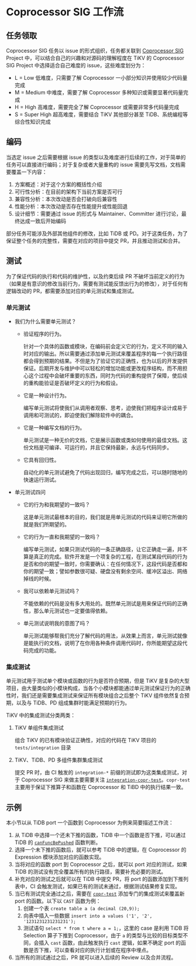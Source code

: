 # Coprocessor SIG 工作流

## 任务领取

Coprocessor SIG 任务以 issue 的形式组织，任务都关联到 [Coprocessor SIG](https://github.com/tikv/tikv/issues?q=is%3Aopen+is%3Aissue+project%3Atikv%2Ftikv%2F19) Project 中，可以结合自己的兴趣和对源码的理解程度在 TiKV 的 Coprocessor SIG Project 中选择适合自己难度的 issue，这些难度划分为：

- L = Low 低难度，只需要了解 Coprocessor 一小部分知识并使用较少代码量完成
- M = Medium 中难度，需要了解 Coprocessor 多种知识或需要显著代码量完成
- H = High 高难度，需要完全了解 Coprocessor 或需要非常多代码量完成
- S = Super High 超高难度，需要结合 TiKV 其他部分甚至 TiDB、系统编程等综合性知识完成

## 编码

当选定 issue 之后需要根据 issue 的类型以及难度进行后续的工作，对于简单的任务可以直接进行编码；对于复杂或者大量重构的 issue 需要先写文档，文档需要覆盖一下内容：

1. 方案概述：对于这个方案的概括性介绍
2. 可行性分析：在目前的架构下当前方案是否可行
3. 兼容性分析：本次改动是否会打破向后兼容性
4. 性能分析：本次改动是否存在性能提升或性能回退
5. 设计细节：需要通过 issue 的形式与 Maintainer、Committer 进行讨论，最终达成一致后开始编码

部分任务可能涉及外部其他组件的修改，比如 TiDB 或 PD。对于这类任务，为了保证整个任务的完整性，需要在对应的项目中提交 PR，并且推动测试和合并。

## 测试

为了保证代码的执行和代码的维护性，以及约束后续 PR 不破坏当前定义的行为（如果是有意识的修改当前行为，需要有测试能反馈出行为的修改），对于任何有逻辑改动的 PR，都需要添加对应的单元测试和集成测试。

### 单元测试

- 我们为什么需要单元测试？

  - 验证程序的行为。
  
    针对一个具体的函数或模块，在编码前会定义它的行为，定义不同的输入时对应的输出。所以需要通过添加单元测试来覆盖程序的每一个执行路径都会得到预期的结果。不但是为了验证它的正确性，也为以后的开发提供保证。后期开发与维护中可以轻松的增加功能或更改程序结构，而不用担心这个过程中会破坏重要的东西，同时为代码的重构提供了保障，使后续的重构能验证是否破坏定义的行为和假设。

  - 它是一种设计行为。
    
    编写单元测试将使我们从调用者观察、思考，迫使我们把程序设计成易于调用和可测试的，即迫使我们解除软件中的耦合。

  - 它是一种编写文档的行为。

    单元测试是一种无价的文档，它是展示函数或类如何使用的最佳文档。这份文档是可编译、可运行的，并且它保持最新，永远与代码同步。

  - 它具有回归性。
    
    自动化的单元测试避免了代码出现回归，编写完成之后，可以随时随地的快速运行测试。

- 单元测试四问
  
  - 它的行为和我期望的一致吗？

    这是单元测试最根本的目的，我们就是用单元测试的代码来证明它所做的就是我们所期望的。

  - 它的行为一直和我期望的一致吗？

    编写单元测试，如果只测试代码的一条正确路径，让它正确走一遍，并不算是真正的完成。软件开发是一个项复杂的工程，在测试某段代码的行为是否和你的期望一致时，你需要确认：在任何情况下，这段代码是否都和你的期望一致；譬如参数很可疑、硬盘没有剩余空间、缓冲区溢出、网络掉线的时候。

  - 我可以依赖单元测试吗？

    不能依赖的代码是没有多大用处的。既然单元测试是用来保证代码的正确性，那么单元测试也一定要值得依赖。

  - 单元测试说明我的意图了吗？

    单元测试能够帮我们充分了解代码的用法，从效果上而言，单元测试就像是能执行的文档，说明了在你用各种条件调用代码时，你所能期望这段代码完成的功能。

### 集成测试

单元测试用于测试单个模块或函数的行为是否符合预期，但是 TiKV 是复杂的大型项目，由大量类似的小模块构成，当各个小模块都能通过单元测试保证行为的正确性时，我们还是需要集成测试来保证所有模块组合之后整个 TiKV 组件依然复合预期，以及与 TiDB、PD 组成集群时能满足预期的行为。

TiKV 中的集成测试分类两类：

1. TiKV 单组件集成测试
   
   组合 TiKV 的已有模块验证正确性，对应的代码在 TiKV 项目的 `tests/integration` 目录

2. TiKV、TiDB、PD 多组件集群集成测试
   
   提交 PR 时，由 CI 触发的 `integration-*` 前缀的测试即为这类集成测试，对于 Coprocessor SIG 来做主要需要关注 [`integration-copr-test`](https://github.com/tikv/copr-test)。`copr-test` 主要用于保证下推算子和函数在 Coprocessor 和 TiBD 中的执行结果一致。

## 示例

本小节以从 TiDB port 一个函数到 Coprocessor 为例来简要描述工作流：

1. 从 TiDB 中选择一个还未下推的函数，TiDB 中一个函数是否下推，可以通过 TiDB 的 [`canFuncBePushed`](https://github.com/pingcap/tidb/blob/master/expression/expr_to_pb.go) 函数判断。
2. 选择一个未下推的函数后，就可以参考 TiDB 中的逻辑，在 Coprocessor 的 Expression 模块添加对应的函数实现。
3. 当将对应的函数 port 到 Coprocessor 之后，就可以 port 对应的测试，如果 TiDB 的测试没有完全覆盖所有的执行路径，需要补充必要的测试。
4. 补充对应的测试之后就可以在 TiDB 中提交 PR，将 port 的函数添加到下推列表中，CI 会触发测试，如果已有的测试未通过，根据测试结果修复实现。
5. 当已有测试完全通过之后，需要在 [`copr-test`](https://github.com/tikv/copr-test) 添加专门的集成测试来覆盖新 port 的函数。以下以 `CAST` 函数为例：
   1. 创建一个表 `create table a (a decimal (20,9));`
   2. 向表中插入一些数据 `insert into a values ('1', '2', '1231231231231231');`
   3. 测试语句 `select * from t where a = 1;`，这里的 case 是利用 TiDB 将 Selection 算子下推到 Coprocessor，由于 `a` 的类型与比较的目标类型不同，会插入 `cast` 函数，由此触发执行 `cast` 逻辑，如果不确定 port 的函数是否下推，可以查看对应的执行计划或在程序中埋点。 
6. 当所有的测试通过之后，PR 就可以进入后续的 Review 以及合并流程。
